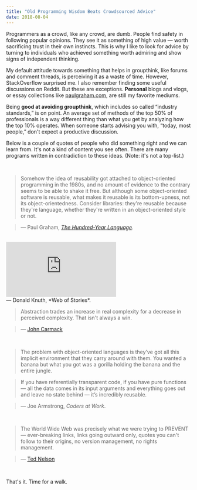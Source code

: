 ```yaml
---
title: "Old Programming Wisdom Beats Crowdsourced Advice"
date: 2018-08-04
---
```


Programmers as a crowd, like any crowd, are dumb. People find safety in following popular opinions. They see it as something of high value — worth sacrificing trust in their own instincts.
This is why I like to look for advice by turning to individuals who achieved something worth admiring and
show signs of independent thinking.

<!--more-->

My default attitude towards something that helps in groupthink, like forums and comment threads, is perceiving it as a waste of time. However, StackOverflow surprised me. I also remember finding some useful discussions on Reddit. But these are exceptions. **Personal** blogs and vlogs, or essay collections like
[paulgraham.com](http://www.paulgraham.com), are still my favorite mediums.

Being **good at avoiding groupthink**, which includes so called “industry standards,” is on point.
An average set of methods of the top 50% of professionals is a way different thing than what you get by analyzing how the top 10% operates.
When someone starts advising you with, “today, most people,” don't expect a productive discussion.

Below is a couple of quotes of people who did something right and we can learn from.
It's not a kind of content you see often. There are many programs written in contradiction to these ideas.
(Note: it's not a top-list.)

<br>

>Somehow the idea of reusability got attached to object-oriented programming in the 1980s, and no amount of evidence to the contrary seems to be able to shake it free. But although some object-oriented software is reusable, what makes it reusable is its bottom-upness, not its object-orientedness. Consider libraries: they're reusable because they're language, whether they're written in an object-oriented style or not.

> — Paul Graham, [*The Hundred-Year Language*](http://www.paulgraham.com/hundred.html).

<br>

<div class="image-in-article-wrapper">
  <div class="video">
    <iframe
      src="https://www.youtube.com/embed/75Ju0eM5T2c" frameborder="0" gesture="media" allow="encrypted-media" allowfullscreen>
    </iframe>
  </div>
</div>
— Donald Knuth, *Web of Stories*.

<br>

>Abstraction trades an increase in real complexity for a decrease in perceived complexity. That isn't always a win.

> — [John Carmack](https://twitter.com/id_aa_carmack/status/835164026984243201)

<br>

> The problem with object-oriented languages is they’ve got all this implicit environment that they carry around with them. You wanted a banana but what you got was a gorilla holding the banana and the entire jungle.

> If you have referentially transparent code, if you have pure functions — all the data comes in its input arguments and everything goes out and leave no state behind — it’s incredibly reusable.

>— Joe Armstrong, *Coders at Work*.

<br>

> The World Wide Web was precisely what we were trying to PREVENT— ever-breaking links, links going outward only, quotes you can't follow to their origins, no version management, no rights management.

>— [Ted Nelson](http://xanadu.com.au/ted/XU/XuPageKeio.html)

<br>

That's it. Time for a walk.
